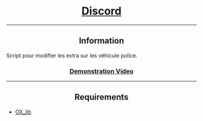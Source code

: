 <h1 align='center'><a href='https://discord.gg/V7TkQTPbhZ'>Discord</a></h1>

---

<h2 align='center'>Information</h2>

Script pour modifier les extra sur les véhicule police.

<h3 align='center'><b><a href='https://youtu.be/sLQaIRR7lX0'>Demonstration Video</a></b></h3>

---

<h2 align='center'>Requirements</h2>

- <a href='https://github.com/overextended'>OX_lib

